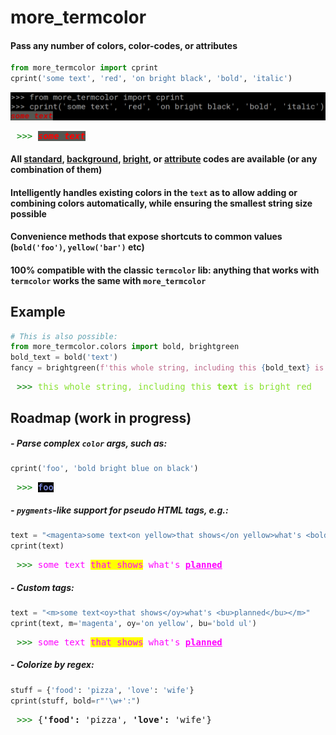 # more_termcolor
#### Pass any number of colors, color-codes, or attributes



```python
from more_termcolor import cprint
cprint('some text', 'red', 'on bright black', 'bold', 'italic')
```

![](./0.png)

<div style='font-family: monospace; margin-left: 10px'>
<span style="color: green">>>></span> 
<span style="color: red; background: #555753">
<i><b>some text</b></i>
</span>
</div>

#### All [standard](https://en.wikipedia.org/wiki/ANSI_escape_code#3/4_bit), [background](https://en.wikipedia.org/wiki/ANSI_escape_code#SGR_parameters), [bright](https://en.wikipedia.org/wiki/ANSI_escape_code#3/4_bit), or [attribute](https://en.wikipedia.org/wiki/ANSI_escape_code#SGR_parameters) codes are available (or any combination of them)


#### Intelligently handles existing colors in the `text` as to allow adding or combining colors automatically, while ensuring the smallest string size possible


#### Convenience methods that expose shortcuts to common values (`bold('foo')`, `yellow('bar')` etc)


#### 100% compatible with the classic `termcolor` lib: anything that works with `termcolor` works the same with `more_termcolor` 

## Example


```python
# This is also possible:
from more_termcolor.colors import bold, brightgreen
bold_text = bold('text')
fancy = brightgreen(f'this whole string, including this {bold_text} is bright green')
```

<div style='font-family: monospace; margin-left: 10px'>
<span style="color: green">>>></span> 
<span style="color: #8AE234">
this whole string, including this <b>text</b> is bright red
</span>
</div>

## Roadmap (work in progress)
##### - Parse complex `color` args, such as:
```python
cprint('foo', 'bold bright blue on black')
``` 
<div style='font-family: monospace; margin-left: 10px'>
<span style="color: green">>>></span>
 <span style="color: #727FCF; font-weight: 700; background: black">foo</span>
</div>


##### - `pygments`-like support for pseudo HTML tags, e.g.: 
```python
text = "<magenta>some text<on yellow>that shows</on yellow>what's <bold ul>planned</bold ul></magenta>"
cprint(text) 
```
<div style='font-family: monospace; margin-left: 10px'>
<span style="color: green">>>></span> 
<span style="color: magenta">
some text
<span style="background: yellow">that shows</span>
what's
<span style="font-weight: bold"><u>planned</u></span>
</span>
</div>

##### - Custom tags:
```python
text = "<m>some text<oy>that shows</oy>what's <bu>planned</bu></m>"
cprint(text, m='magenta', oy='on yellow', bu='bold ul') 
``` 
<div style='font-family: monospace; margin-left: 10px'>
<span style="color: green">>>></span> 
<span style="color: magenta">
some text
<span style="background: yellow">that shows</span>
what's
<span style="font-weight: bold"><u>planned</u></span>
</span>
</div>

##### - Colorize by regex:
```python
stuff = {'food': 'pizza', 'love': 'wife'}
cprint(stuff, bold=r"'\w+':")

``` 
<div style='font-family: monospace; margin-left: 10px'>
<span style="color: green">>>></span> {<span style="font-weight: 700">'food':</span> 'pizza', <span style="font-weight: 700">'love':</span> 'wife'}
</div>

